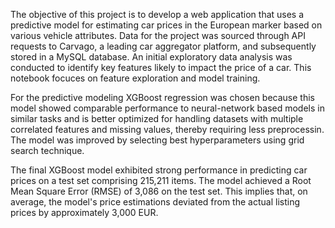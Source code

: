 The objective of this project is to develop a web application that uses a predictive model for estimating car prices in the European marker based on various vehicle attributes. Data for the project was sourced through API requests to Carvago, a leading car aggregator platform, and subsequently stored in a MySQL database. An initial exploratory data analysis was conducted to identify key features likely to impact the price of a car. This notebook focuces on feature exploration and model training.

For the predictive modeling XGBoost regression was chosen because this model showed comparable performance to neural-network based models in similar tasks and is better optimized for handling datasets with multiple correlated features and missing values, thereby requiring less preprocessin. The model was improved by selecting best hyperparameters using grid search technique.

The final XGBoost model exhibited strong performance in predicting car prices on a test set comprising 215,211 items. The model achieved a Root Mean Square Error (RMSE) of 3,086 on the test set. This implies that, on average, the model's price estimations deviated from the actual listing prices by approximately 3,000 EUR.
